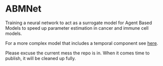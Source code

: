 # ABMNet

Training a neural network to act as a surrogate model for Agent Based Models to speed up parameter estimation in cancer and immune cell models.

For a more complex model that includes a temporal component see [here]().

Please excuse the current mess the repo is in. When it comes time to publish, it will be cleaned up fully.